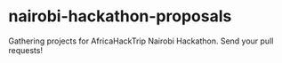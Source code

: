nairobi-hackathon-proposals
===========================

Gathering projects for AfricaHackTrip Nairobi Hackathon. Send your pull requests!
